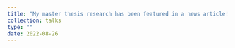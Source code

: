 ```yaml
---
title: "My master thesis research has been featured in a news article! Read more about it <a href="https://www.intermediair.nl/emancipatie-en-diversiteit/arbeidsdiscriminatie/je-gender-bepaalt-welke-vacatures-je-online-ziet" target="_blank">here</a>."
collection: talks
type: ""
date: 2022-08-26
---
```


